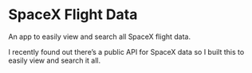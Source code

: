 SpaceX Flight Data
=====================
An app to easily view and search all SpaceX flight data.

I recently found out there’s a public API for SpaceX data so I built this to easily view and search it all.
